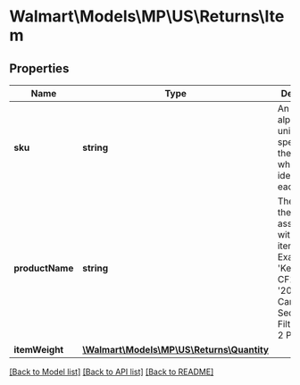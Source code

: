 # Walmart\Models\MP\US\Returns\Item

## Properties

Name | Type | Description | Notes
------------ | ------------- | ------------- | -------------
**sku** | **string** | An arbitrary alphanumeric unique ID, specified by the seller, which identifies each item. | [optional]
**productName** | **string** | The name of the product associated with the line item. Example: 'Kenmore CF1' or '2086883 Canister Secondary Filter Generic 2 Pack' | [optional]
**itemWeight** | [**\Walmart\Models\MP\US\Returns\Quantity**](Quantity.md) |  | [optional]


[[Back to Model list]](./) [[Back to API list]](../../../../../README.md#supported-apis) [[Back to README]](../../../../../README.md)
